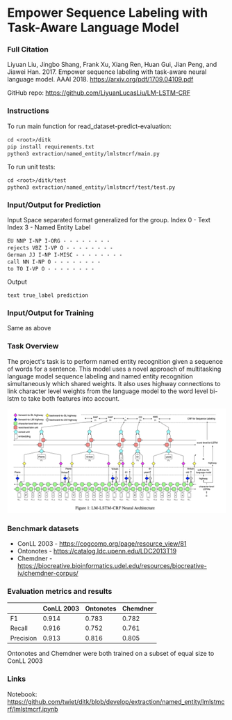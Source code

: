# Empower Sequence Labeling with Task-Aware Language Model

### Full Citation

Liyuan Liu, Jingbo Shang, Frank Xu, Xiang Ren, Huan Gui, Jian Peng, and Jiawei Han. 2017. Empower sequence labeling with task-aware neural language model. AAAI 2018. https://arxiv.org/pdf/1709.04109.pdf

GitHub repo: https://github.com/LiyuanLucasLiu/LM-LSTM-CRF

### Instructions
To run main function for read_dataset-predict-evaluation:
```
cd <root>/ditk
pip install requirements.txt
python3 extraction/named_entity/lmlstmcrf/main.py
```

To run unit tests:
```
cd <root>/ditk/test
python3 extraction/named_entity/lmlstmcrf/test/test.py
```

### Input/Output for Prediction
Input
Space separated format generalized for the group.
Index 0 - Text
Index 3 - Named Entity Label
```
EU NNP I-NP I-ORG - - - - - - - -
rejects VBZ I-VP O - - - - - - - -
German JJ I-NP I-MISC - - - - - - - -
call NN I-NP O - - - - - - - -
to TO I-VP O - - - - - - - -
```

Output
```
text true_label prediction 
```

### Input/Output for Training
Same as above

### Task Overview
The project's task is to perform named entity recognition given a sequence of words for a sentence. This model uses a novel
approach of multitasking language model sequence labeling and named entity recognition simultaneously which shared weights.
It also uses highway connections to link character level weights from the language model to the word level bi-lstm to take 
both features into account.

![FCN_schematic](figure1.png?raw=true)

### Benchmark datasets
* ConLL 2003 - https://cogcomp.org/page/resource_view/81
* Ontonotes - https://catalog.ldc.upenn.edu/LDC2013T19
* Chemdner - https://biocreative.bioinformatics.udel.edu/resources/biocreative-iv/chemdner-corpus/

### Evaluation metrics and results
|         |ConLL 2003|Ontonotes|Chemdner|
|---------|----------|---------|--------|
|F1       |0.914     |0.783    |0.782   |
|Recall   |0.916     |0.752    |0.761   |
|Precision|0.913     |0.816    |0.805   |

Ontonotes and Chemdner were both trained on a subset of equal size to ConLL 2003

### Links
Notebook: https://github.com/twiet/ditk/blob/develop/extraction/named_entity/lmlstmcrf/lmlstmcrf.ipynb
